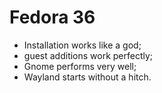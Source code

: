 # Fedora 36
- Installation works like a god;
- guest additions work perfectly;
- Gnome performs very well;
- Wayland starts without a hitch.
